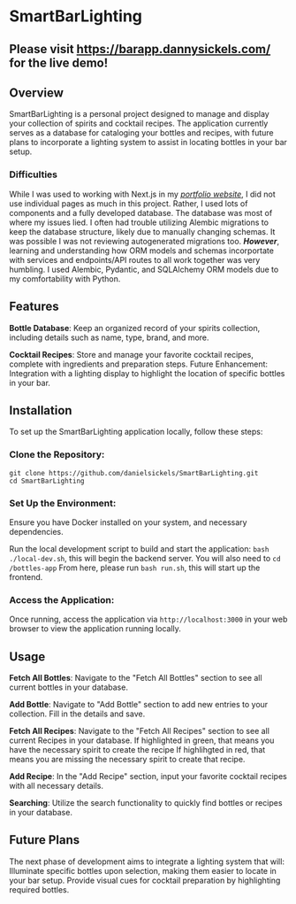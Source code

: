 # SmartBarLighting
## Please visit https://barapp.dannysickels.com/ for the live demo!

## Overview
  
SmartBarLighting is a personal project designed to manage and display your collection of spirits and cocktail recipes. The application currently serves as a database for cataloging your bottles and recipes, with future plans to incorporate a lighting system to assist in locating bottles in your bar setup.  

### Difficulties
While I was used to working with Next.js in my _[portfolio website](https://github.com/danielsickels/portfolio-website)_, I did not use individual pages as much in this project. Rather, I used lots of components and a fully developed database. The database was most of where my issues lied. I often had trouble utilizing Alembic migrations to keep the database structure, likely due to manually changing schemas. It was possible I was not reviewing autogenerated migrations too. **_However_**, learning and understanding how ORM models and schemas incorportate with services and endpoints/API routes to all work together was very humbling. I used Alembic, Pydantic, and SQLAlchemy ORM models due to my comfortability with Python. 

## Features
**Bottle Database**: Keep an organized record of your spirits collection, including details such as name, type, brand, and more.  

**Cocktail Recipes**: Store and manage your favorite cocktail recipes, complete with ingredients and preparation steps.
Future Enhancement: Integration with a lighting display to highlight the location of specific bottles in your bar.

## Installation
To set up the SmartBarLighting application locally, follow these steps:

### Clone the Repository:
```git clone https://github.com/danielsickels/SmartBarLighting.git```  
```cd SmartBarLighting```
### Set Up the Environment:
Ensure you have Docker installed on your system, and necessary dependencies.  

Run the local development script to build and start the application:
```bash ./local-dev.sh```, this will begin the backend server.
You will also need to ```cd /bottles-app```
From here, please run ```bash run.sh```, this will start up the frontend.
### Access the Application:
Once running, access the application via ```http://localhost:3000``` in your web browser to view the application running locally.  
  
## Usage
**Fetch All Bottles**: Navigate to the "Fetch All Bottles" section to see all current bottles in your database.  

**Add Bottle**: Navigate to "Add Bottle" section to add new entries to your collection. Fill in the details and save.  

**Fetch All Recipes**: Navigate to the "Fetch All Recipes" section to see all current Recipes in your database. If highlighted in green, that means you have the necessary spirit to create the recipe If highlihgted in red, that means you are missing the necessary spirit to create that recipe.  

**Add Recipe**: In the "Add Recipe" section, input your favorite cocktail recipes with all necessary details.  

**Searching**: Utilize the search functionality to quickly find bottles or recipes in your database.  
  
## Future Plans
The next phase of development aims to integrate a lighting system that will:
Illuminate specific bottles upon selection, making them easier to locate in your bar setup.
Provide visual cues for cocktail preparation by highlighting required bottles.
